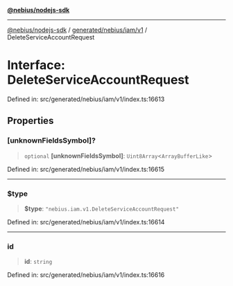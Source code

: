[**@nebius/nodejs-sdk**](../../../../../README.md)

---

[@nebius/nodejs-sdk](../../../../../README.md) / [generated/nebius/iam/v1](../README.md) / DeleteServiceAccountRequest

# Interface: DeleteServiceAccountRequest

Defined in: src/generated/nebius/iam/v1/index.ts:16613

## Properties

### \[unknownFieldsSymbol\]?

> `optional` **\[unknownFieldsSymbol\]**: `Uint8Array`\<`ArrayBufferLike`\>

Defined in: src/generated/nebius/iam/v1/index.ts:16615

---

### $type

> **$type**: `"nebius.iam.v1.DeleteServiceAccountRequest"`

Defined in: src/generated/nebius/iam/v1/index.ts:16614

---

### id

> **id**: `string`

Defined in: src/generated/nebius/iam/v1/index.ts:16616
